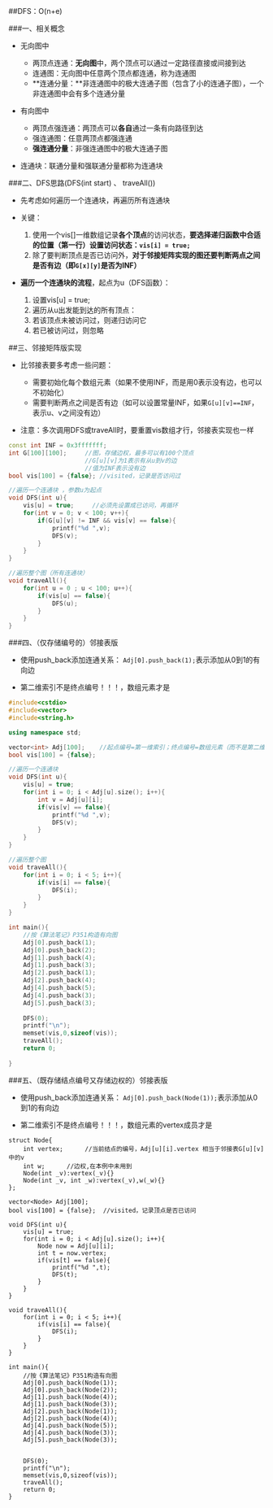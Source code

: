 ##DFS：O(n+e)

###一、相关概念

* 无向图中
  * 两顶点连通：**无向图**中，两个顶点可以通过一定路径直接或间接到达
  * 连通图：无向图中任意两个顶点都连通，称为连通图
  * **连通分量：**非连通图中的极大连通子图（包含了小的连通子图），一个非连通图中会有多个连通分量


* 有向图中
  * 两顶点强连通：两顶点可以**各自**通过一条有向路径到达
  * 强连通图：任意两顶点都强连通
  * **强连通分量**：非强连通图中的极大连通子图


* 连通块：联通分量和强联通分量都称为连通块

###二、DFS思路(DFS(int start) 、 traveAll())

* 先考虑如何遍历一个连通块，再遍历所有连通块

* 关键：
  1. 使用一个vis[]一维数组记录**各个顶点**的访问状态，**要选择递归函数中合适的位置（第一行）设置访问状态：`vis[i] = true;`**
  2. 除了要判断顶点是否已访问外，**对于邻接矩阵实现的图还要判断两点之间是否有边（即`G[x][y]`是否为INF）**


* **遍历一个连通块的流程**，起点为u（DFS函数）：
  1. 设置vis[u] = true;
  2. 遍历从u出发能到达的所有顶点：
    1. 若该顶点未被访问过，则递归访问它
    2. 若已被访问过，则忽略


##三、邻接矩阵版实现

* 比邻接表要多考虑一些问题：
  * 需要初始化每个数组元素（如果不使用INF，而是用0表示没有边，也可以不初始化）
  * 需要判断两点之间是否有边（如可以设置常量INF，如果`G[u][v]==INF`，表示u、v之间没有边）


* 注意：多次调用DFS或traveAll时，要重置vis数组才行，邻接表实现也一样

```C++
const int INF = 0x3fffffff;
int G[100][100];     //图，存储边权，最多可以有100个顶点 
                     //G[u][v]为1表示有从u到v的边
					 //值为INF表示没有边 
bool vis[100] = {false}; //visited，记录是否访问过

//遍历一个连通块 ，参数u为起点 
void DFS(int u){
	vis[u] = true;     //必须先设置成已访问，再循环 
	for(int v = 0; v < 100; v++){
		if(G[u][v] != INF && vis[v] == false){
			printf("%d ",v);
			DFS(v); 
		}
	}
} 

//遍历整个图（所有连通块） 
void traveAll(){
	for(int u = 0 ; u < 100; u++){
		if(vis[u] == false){
			DFS(u);
		} 
	}
}
```

###四、（仅存储编号的）邻接表版

* 使用push_back添加连通关系：
  `Adj[0].push_back(1);`表示添加从0到1的有向边

* 第二维索引不是终点编号！！！，数组元素才是

```C++
#include<cstdio>
#include<vector>
#include<string.h>

using namespace std;

vector<int> Adj[100];    //起点编号=第一维索引；终点编号=数组元素（而不是第二维索引）
bool vis[100] = {false};

//遍历一个连通块
void DFS(int u){
	vis[u] = true;
	for(int i = 0; i < Adj[u].size(); i++){
		int v = Adj[u][i];
		if(vis[v] == false){
			printf("%d ",v);
			DFS(v);
		}
	}
}

//遍历整个图
void traveAll(){
	for(int i = 0; i < 5; i++){
		if(vis[i] == false){
			DFS(i);
		}
	}
}

int main(){
	//按《算法笔记》P351构造有向图 
	Adj[0].push_back(1);
	Adj[0].push_back(2);
	Adj[1].push_back(4);
	Adj[1].push_back(3);
	Adj[2].push_back(1);
	Adj[2].push_back(4);
	Adj[4].push_back(5);
	Adj[4].push_back(3);
	Adj[5].push_back(3);
	
	DFS(0);
	printf("\n");
	memset(vis,0,sizeof(vis));
	traveAll();
	return 0;
	
}
```

###五、（既存储结点编号又存储边权的）邻接表版

* 使用push_back添加连通关系：
  `Adj[0].push_back(Node(1));`表示添加从0到1的有向边

* 第二维索引不是终点编号！！！，数组元素的vertex成员才是

```
struct Node{
	int vertex;      //当前结点的编号，Adj[u][i].vertex 相当于邻接表G[u][v]中的v 
	int w;      //边权,在本例中未用到 
	Node(int _v):vertex(_v){}
	Node(int _v, int _w):vertex(_v),w(_w){}	
}; 

vector<Node> Adj[100];
bool vis[100] = {false};  //visited，记录顶点是否已访问

void DFS(int u){
	vis[u] = true;
	for(int i = 0; i < Adj[u].size(); i++){
		Node now = Adj[u][i];
		int t = now.vertex;
		if(vis[t] == false){
			printf("%d ",t);
			DFS(t);
		}
	}
}

void traveAll(){
	for(int i = 0; i < 5; i++){
		if(vis[i] == false){
			DFS(i);
		}
	}
}

int main(){
	//按《算法笔记》P351构造有向图 
	Adj[0].push_back(Node(1));
	Adj[0].push_back(Node(2));
	Adj[1].push_back(Node(4));
	Adj[1].push_back(Node(3));
	Adj[2].push_back(Node(1));
	Adj[2].push_back(Node(4));
	Adj[4].push_back(Node(5));
	Adj[4].push_back(Node(3));
	Adj[5].push_back(Node(3));
	
	
	DFS(0);
	printf("\n");
	memset(vis,0,sizeof(vis));
	traveAll();
	return 0;
}
```